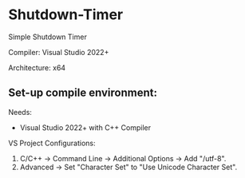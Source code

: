 # Shutdown-Timer
Simple Shutdown Timer

Compiler: Visual Studio 2022+

Architecture: x64

## Set-up compile environment:
Needs:
- Visual Studio 2022+ with C++ Compiler

VS Project Configurations:
1. C/C++ → Command Line → Additional Options → Add "/utf-8".
2. Advanced → Set "Character Set" to "Use Unicode Character Set".
